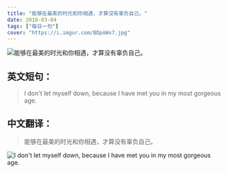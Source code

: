 ```yaml
---
title: "能够在最美的时光和你相遇，才算没有辜负自己。"
date: 2018-03-04
tags: ["每日一句"]
cover: "https://i.imgur.com/BDpoWv7.jpg"
---
```


![能够在最美的时光和你相遇，才算没有辜负自己。](https://i.imgur.com/livQX2K.jpg)

## 英文短句：
> I don't let myself down, because I have met you in my most gorgeous age.

<!--more-->

## 中文翻译：
> 能够在最美的时光和你相遇，才算没有辜负自己。

![I don't let myself down, because I have met you in my most gorgeous age.](https://i.imgur.com/IpvN3qZ.jpg)

